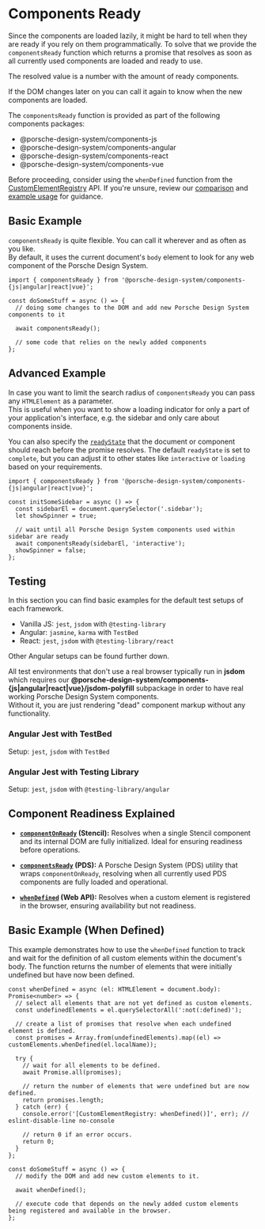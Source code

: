 # Components Ready

Since the components are loaded lazily, it might be hard to tell when they are ready if you rely on them
programmatically. To solve that we provide the `componentsReady` function which returns a promise that resolves as soon
as all currently used components are loaded and ready to use.

The resolved value is a number with the amount of ready components.

If the DOM changes later on you can call it again to know when the new components are loaded.

The `componentsReady` function is provided as part of the following components packages:

- @porsche-design-system/components-js
- @porsche-design-system/components-angular
- @porsche-design-system/components-react
- @porsche-design-system/components-vue

<Notification heading="Attention" heading-tag="h2" state="warning">
Before proceeding, consider using the <code>whenDefined</code> function from the <a href="https://developer.mozilla.org/en-US/docs/Web/API/CustomElementRegistry">CustomElementRegistry</a> API.
If you're unsure, review our <a href="developing/components-ready#component-readiness-explained">comparison</a> and <a href="developing/components-ready#basic-example-when-defined">example usage</a> for guidance.
</Notification>

<TableOfContents></TableOfContents>

## Basic Example

`componentsReady` is quite flexible. You can call it wherever and as often as you like.  
By default, it uses the current document's `body` element to look for any web component of the Porsche Design System.

```tsx
import { componentsReady } from '@porsche-design-system/components-{js|angular|react|vue}';

const doSomeStuff = async () => {
  // doing some changes to the DOM and add new Porsche Design System components to it

  await componentsReady();

  // some code that relies on the newly added components
};
```

## Advanced Example

In case you want to limit the search radius of `componentsReady` you can pass any `HTMLElement` as a parameter.  
This is useful when you want to show a loading indicator for only a part of your application's interface, e.g. the
sidebar and only care about components inside.

You can also specify the [`readyState`](https://developer.mozilla.org/en-US/docs/Web/API/Document/readyState) that the
document or component should reach before the promise resolves. The default `readyState` is set to `complete`, but you
can adjust it to other states like `interactive` or `loading` based on your requirements.

```tsx
import { componentsReady } from '@porsche-design-system/components-{js|angular|react|vue}';

const initSomeSidebar = async () => {
  const sidebarEl = document.querySelector('.sidebar');
  let showSpinner = true;

  // wait until all Porsche Design System components used within sidebar are ready
  await componentsReady(sidebarEl, 'interactive');
  showSpinner = false;
};
```

## Testing

In this section you can find basic examples for the default test setups of each framework.

- Vanilla JS: `jest`, `jsdom` with `@testing-library`
- Angular: `jasmine`, `karma` with `TestBed`
- React: `jest`, `jsdom` with `@testing-library/react`

Other Angular setups can be found further down.

<Notification heading="Important note" heading-tag="h3" state="warning">
  All test environments that don't use a real browser typically run in <strong>jsdom</strong> which requires our <strong>@porsche-design-system/components-{js|angular|react|vue}/jsdom-polyfill</strong> subpackage in order to have real working Porsche Design System components.<br>
  Without it, you are just rendering "dead" component markup without any functionality.
</Notification>

<Playground :frameworkMarkup="codeSampleDefault" :showCodeEditor="false"></Playground>

### Angular Jest with TestBed

Setup: `jest`, `jsdom` with `TestBed`

<Playground :frameworkMarkup="codeSampleAngularTestBed" :showCodeEditor="false"></Playground>

### Angular Jest with Testing Library

Setup: `jest`, `jsdom` with `@testing-library/angular`

<Playground :frameworkMarkup="codeSampleAngularTestingLibrary" :showCodeEditor="false"></Playground>

<script lang="ts">
import Vue from 'vue';
import Component from 'vue-class-component';
import { getComponentsReadyCodeSamples } from '@porsche-design-system/shared';

@Component
export default class Code extends Vue {
  codeSampleDefault = getComponentsReadyCodeSamples('default');
  codeSampleAngularTestBed = getComponentsReadyCodeSamples('testbed');
  codeSampleAngularTestingLibrary = getComponentsReadyCodeSamples('testing-library');
}
</script>

## Component Readiness Explained

- **[`componentOnReady`](https://stenciljs.com/docs/api#componentonready) (Stencil):** Resolves when a single Stencil
  component and its internal DOM are fully initialized. Ideal for ensuring readiness before operations.

- **[`componentsReady`](developing/components-ready#basic-example) (PDS):** A Porsche Design System (PDS) utility that
  wraps `componentOnReady`, resolving when all currently used PDS components are fully loaded and operational.

- **[`whenDefined`](https://developer.mozilla.org/en-US/docs/Web/API/CustomElementRegistry/whenDefined) (Web API):**
  Resolves when a custom element is registered in the browser, ensuring availability but not readiness.

## Basic Example (When Defined)

This example demonstrates how to use the `whenDefined` function to track and wait for the definition of all custom
elements within the document's body. The function returns the number of elements that were initially undefined but have
now been defined.

```tsx
const whenDefined = async (el: HTMLElement = document.body): Promise<number> => {
  // select all elements that are not yet defined as custom elements.
  const undefinedElements = el.querySelectorAll(':not(:defined)');

  // create a list of promises that resolve when each undefined element is defined.
  const promises = Array.from(undefinedElements).map((el) => customElements.whenDefined(el.localName));

  try {
    // wait for all elements to be defined.
    await Promise.all(promises);

    // return the number of elements that were undefined but are now defined.
    return promises.length;
  } catch (err) {
    console.error('[CustomElementRegistry: whenDefined()]', err); // eslint-disable-line no-console

    // return 0 if an error occurs.
    return 0;
  }
};

const doSomeStuff = async () => {
  // modify the DOM and add new custom elements to it.

  await whenDefined();

  // execute code that depends on the newly added custom elements being registered and available in the browser.
};
```
